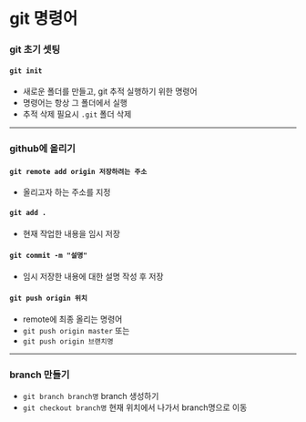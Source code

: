 # git 명령어

### git 초기 셋팅

#### `git init`

- 새로운 폴더를 만들고, git 추적 실행하기 위한 명령어
- 명령어는 항상 그 폴더에서 실행
- 추적 삭제 필요시 `.git` 폴더 삭제

---

### github에 올리기

#### `git remote add origin 저장하려는 주소`

- 올리고자 하는 주소를 지정

#### `git add .`

- 현재 작업한 내용을 임시 저장

#### `git commit -m "설명"`

- 임시 저장한 내용에 대한 설명 작성 후 저장

#### `git push origin 위치`

- remote에 최종 올리는 명령어
- `git push origin master` 또는
- `git push origin 브랜치명`

---

### branch 만들기

- `git branch branch명` branch 생성하기
- `git checkout branch명` 현재 위치에서 나가서 branch명으로 이동
